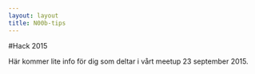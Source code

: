 ```yaml
---
layout: layout
title: N00b-tips
---
```


#Hack 2015

Här kommer lite info för dig som deltar i vårt meetup 23 september 2015.

